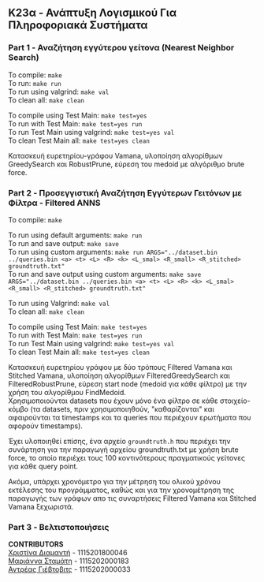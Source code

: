 ## K23α - Ανάπτυξη Λογισμικού Για Πληροφοριακά Συστήματα

### Part 1 - Αναζήτηση εγγύτερου γείτονα (Nearest Neighbor Search)
To compile: ```make```  
To run: ```make run```   
To run using valgrind: ```make val```  
To clean all: ```make clean```  

To compile using Test Main: ```make test=yes```   
To run with Test Main: ```make test=yes run```  
To run Test Main using valgrind: ```make test=yes val```   
To clean Test Main all: ```make test=yes clean```   
   
Κατασκευή ευρετηρίου-γράφου Vamana, υλοποίηση αλγορίθμων GreedySearch και RobustPrune, εύρεση του medoid με αλγόριθμο brute force.

### Part 2 - Προσεγγιστική Αναζήτηση Εγγύτερων Γειτόνων με Φίλτρα - Filtered ANNS

To compile: ```make```  

To run using default arguments: ```make run```  
To run and save output: ```make save```  
To run using custom arguments: ```make run ARGS="../dataset.bin ../queries.bin <a> <t> <L> <R> <k> <L_smal> <R_small> <R_stitched> groundtruth.txt"```  
To run and save output using custom arguments: ```make save ARGS="../dataset.bin ../queries.bin <a> <t> <L> <R> <k> <L_smal> <R_small> <R_stitched> groundtruth.txt"```   

To run using Valgrind: ```make val```  
To clean all: ```make clean```  

To compile using Test Main: ```make test=yes```    
To run with Test Main: ```make test=yes run```  
To run Test Main using valgrind: ```make test=yes val```   
To clean Test Main all: ```make test=yes clean```     


Κατασκευή ευρετηρίου γράφου με δύο τρόπους Filtered Vamana και Stitched Vamana, υλοποίηση αλγορίθμων FilteredGreedySearch και FilteredRobustPrune, 
εύρεση start node (medoid για κάθε φίλτρο) με την χρήση του αλγορίθμου FindMedoid.  
Χρησιμοποιούνται datasets που έχουν μόνο ένα φίλτρο σε κάθε στοιχείο-κόμβο
(τα datasets, πριν χρησιμοποιηθούν, "καθαρίζονται" και αφαιρούνται τα timestamps και τα queries που περιέχουν ερωτήματα που αφορούν timestamps).  

Έχει υλοποιηθεί επίσης, ένα αρχείο ```groundtruth.h``` που περιέχει την συνάρτηση για την παραγωγή αρχείου groundtruth.txt με χρήση brute force, το οποίο περιέχει τους 100 κοντινότερους πραγματικούς γείτονες για κάθε query point.

Ακόμα, υπάρχει χρονόμετρο για την μέτρηση του ολικού χρόνου εκτέλεσης του προγράμματος, καθώς και για την χρονομέτρηση της παραγωγής των γράφων απο τις συναρτήσεις Filtered Vamana και Stitched Vamana ξεχωριστά.

### Part 3 - Βελτιστοποιήσεις


**CONTRIBUTORS**  
[Χριστίνα Διαμαντή](https://github.com/ChristinaDiam) - 1115201800046  
[Μαριάννα Σταμάτη](https://github.com/mariannastamati) - 1115202000183  
[Αντρέας Γιέβτοβιτς](https://github.com/zodicx) - 1115202000033
